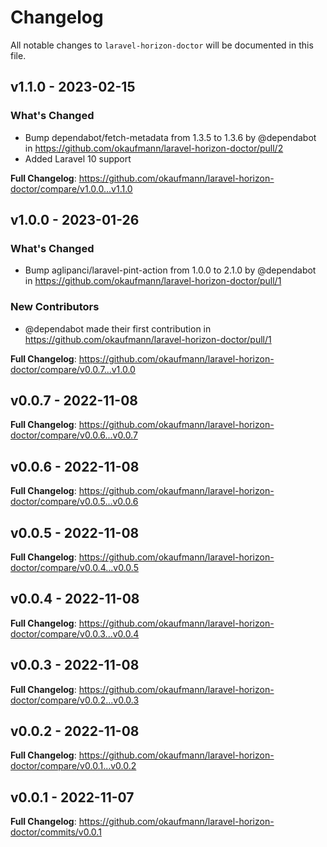 # Changelog

All notable changes to `laravel-horizon-doctor` will be documented in this file.

## v1.1.0 - 2023-02-15

### What's Changed

- Bump dependabot/fetch-metadata from 1.3.5 to 1.3.6 by @dependabot in https://github.com/okaufmann/laravel-horizon-doctor/pull/2
- Added Laravel 10 support

**Full Changelog**: https://github.com/okaufmann/laravel-horizon-doctor/compare/v1.0.0...v1.1.0

## v1.0.0 - 2023-01-26

### What's Changed

- Bump aglipanci/laravel-pint-action from 1.0.0 to 2.1.0 by @dependabot in https://github.com/okaufmann/laravel-horizon-doctor/pull/1

### New Contributors

- @dependabot made their first contribution in https://github.com/okaufmann/laravel-horizon-doctor/pull/1

**Full Changelog**: https://github.com/okaufmann/laravel-horizon-doctor/compare/v0.0.7...v1.0.0

## v0.0.7 - 2022-11-08

**Full Changelog**: https://github.com/okaufmann/laravel-horizon-doctor/compare/v0.0.6...v0.0.7

## v0.0.6 - 2022-11-08

**Full Changelog**: https://github.com/okaufmann/laravel-horizon-doctor/compare/v0.0.5...v0.0.6

## v0.0.5 - 2022-11-08

**Full Changelog**: https://github.com/okaufmann/laravel-horizon-doctor/compare/v0.0.4...v0.0.5

## v0.0.4 - 2022-11-08

**Full Changelog**: https://github.com/okaufmann/laravel-horizon-doctor/compare/v0.0.3...v0.0.4

## v0.0.3 - 2022-11-08

**Full Changelog**: https://github.com/okaufmann/laravel-horizon-doctor/compare/v0.0.2...v0.0.3

## v0.0.2 - 2022-11-08

**Full Changelog**: https://github.com/okaufmann/laravel-horizon-doctor/compare/v0.0.1...v0.0.2

## v0.0.1 - 2022-11-07

**Full Changelog**: https://github.com/okaufmann/laravel-horizon-doctor/commits/v0.0.1

